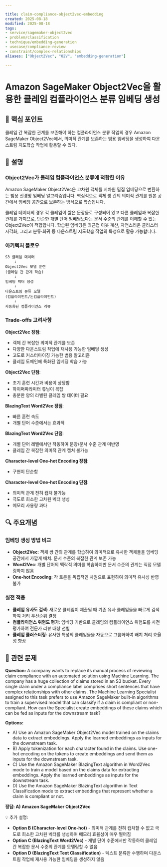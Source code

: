```yaml
---

title: claim-compliance-object2vec-embedding
created: 2025-08-18
modified: 2025-08-18
tags:
- service/sagemaker-object2vec
- problem/classification
- technique/embedding-generation
- usecase/compliance-review
- constraint/complex-relationships
aliases: ["Object2Vec", "O2V", "embedding-generation"]

---
```


# Amazon SageMaker Object2Vec을 활용한 클레임 컴플라이언스 분류 임베딩 생성

## 🎯 핵심 포인트

클레임 간 복잡한 관계를 보존해야 하는 컴플라이언스 분류 작업의 경우 Amazon SageMaker Object2Vec에서, 의미적 관계를 보존하는 범용 임베딩을 생성하여 다운스트림 지도학습 작업에 활용할 수 있다.

## 📝 설명

### Object2Vec가 클레임 컴플라이언스 분류에 적합한 이유

Amazon SageMaker Object2Vec은 고차원 객체를 저차원 밀집 임베딩으로 변환하는 범용 신경망 임베딩 알고리즘입니다. 핵심적으로 객체 쌍 간의 의미적 관계를 원본 공간에서 임베딩 공간으로 보존하는 방식으로 학습됩니다.

클레임 데이터의 경우 각 클레임이 짧은 문장들로 구성되어 있고 다른 클레임과 복잡한 관계를 가지므로, 단순한 개별 단어 임베딩보다는 문서 수준의 관계를 이해할 수 있는 Object2Vec이 적합합니다. 학습된 임베딩은 최근접 이웃 계산, 자연스러운 클러스터 시각화, 그리고 분류·회귀 등 다운스트림 지도학습 작업의 특성으로 활용 가능합니다.

### 아키텍처 플로우

```
S3 클레임 데이터
    ↓
Object2Vec 모델 훈련
(클레임 간 관계 학습)
    ↓
임베딩 벡터 생성
    ↓
다운스트림 분류 모델
(컴플라이언트/논컴플라이언트)
    ↓
자동화된 컴플라이언스 리뷰
```

### Trade-offs 고려사항

**Object2Vec 장점**:
- 객체 간 복잡한 의미적 관계를 보존
- 다양한 다운스트림 작업에 재사용 가능한 임베딩 생성
- 고도로 커스터마이징 가능한 범용 알고리즘
- 클레임 도메인에 특화된 임베딩 학습 가능

**Object2Vec 단점**:
- 초기 훈련 시간과 비용이 상당함
- 하이퍼파라미터 튜닝이 복잡
- 충분한 양의 라벨된 클레임 쌍 데이터 필요

**BlazingText Word2Vec 장점**:
- 빠른 훈련 속도
- 개별 단어 수준에서는 효과적

**BlazingText Word2Vec 단점**:
- 개별 단어 레벨에서만 작동하여 문장/문서 수준 관계 미반영
- 클레임 간 복잡한 의미적 관계 캡처 불가능

**Character-level One-hot Encoding 장점**:
- 구현이 단순함

**Character-level One-hot Encoding 단점**:
- 의미적 관계 전혀 캡처 불가능
- 극도로 희소한 고차원 벡터 생성
- 메모리 사용량 과다

## 🔍 주요개념

### 임베딩 생성 방법 비교

- **Object2Vec**: 객체 쌍 간의 관계를 학습하여 의미적으로 유사한 객체들을 임베딩 공간에서 가깝게 배치. 문서 수준의 복잡한 관계 보존 가능
- **Word2Vec**: 개별 단어의 맥락적 의미를 학습하지만 문서 수준의 관계는 직접 모델링하지 않음
- **One-hot Encoding**: 각 토큰을 독립적인 차원으로 표현하여 의미적 유사성 반영 불가

### 실전 적용

- **클레임 유사도 검색**: 새로운 클레임이 제출될 때 기존 유사 클레임들을 빠르게 검색하여 처리 우선순위 결정
- **컴플라이언스 위험도 평가**: 임베딩 기반으로 클레임의 컴플라이언스 위험도를 사전 평가하여 전문가 리뷰 대상 선별
- **클레임 클러스터링**: 유사한 특성의 클레임들을 자동으로 그룹화하여 배치 처리 효율성 향상

## 📝 관련 문제

**Question:** A company wants to replace its manual process of reviewing claim compliance with an automated solution using Machine Learning. The company has a huge collection of claims stored in an S3 bucket. Every single claim under a compliance label comprises short sentences that have complex relationships with other claims. The Machine Learning Specialist assigned to this task prefers to use Amazon SageMaker built-in algorithms to train a supervised model that can classify if a claim is compliant or non-compliant. How can the Specialist create embeddings of these claims which can be fed as inputs for the downstream task?

**Options:**

- A) Use an Amazon SageMaker Object2Vec model trained on the claims data to extract embeddings. Apply the learned embeddings as inputs for the downstream task.
- B) Apply tokenization for each character found in the claims. Use one-hot encoding on the tokens to create embeddings and send them as inputs for the downstream task.
- C) Use the Amazon SageMaker BlazingText algorithm in Word2Vec mode to train a model based on the claims data for extracting embeddings. Apply the learned embeddings as inputs for the downstream task.
- D) Use the Amazon SageMaker BlazingText algorithm in Text Classification mode to extract embeddings that represent whether a claim is compliant or not.

**정답: A) Amazon SageMaker Object2Vec**

💡 추가 설명:

- **Option B (Character-level One-hot)** - 의미적 관계를 전혀 캡처할 수 없고 극도로 희소한 고차원 벡터를 생성하여 메모리 효율성이 매우 떨어짐
- **Option C (BlazingText Word2Vec)** - 개별 단어 수준에서만 작동하여 클레임 간 복잡한 문서 수준의 관계를 모델링할 수 없음
- **Option D (BlazingText Text Classification)** - 텍스트 분류만 수행하며 다운스트림 작업에 재사용 가능한 임베딩을 생성하지 않음